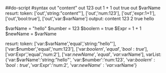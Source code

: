 ##do-script
#syntax 
out "content"
out 123
out 1 + 1
out true
out $varName
resurt:
  token:
    ['out','string:"content"'],
    ['out','num:123'],
    ['out','expr:1+1'],
    ['out','bool:true'],
    ['out','var:$varName']
  output:
    content
    123
    2
    true
    hello

$varName = "hello"
$number = 123
$boolern = true
$Expr = 1 + 1
$newName = $varName

resurt:
  token:
    ['var:$varName','equal','string:"hello"'],
    ['var:$number','equal','num:123'],
    ['var:$boolern','equal','bool:true'],
    ['var:$Expr','equal','num:2'],
    ['var:$newName','equal','var:$varName'],
  varList:
    {'var:$varName':'string:"hello"',
    'var:$number':'num:123',
    'var:$boolern':'bool:true',
    'var:$Expr':'num:2',
    'var:$newName':'var:$varName'}
